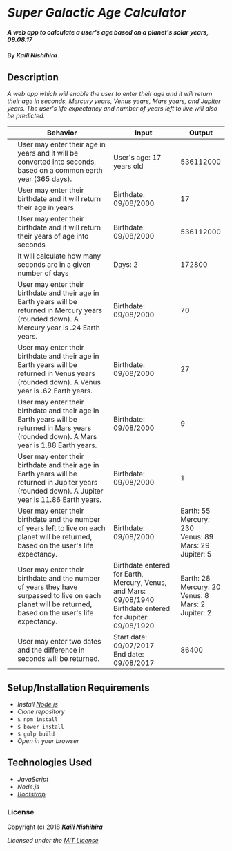 # _Super Galactic Age Calculator_

#### _A web app to calculate a user's age based on a planet's solar years, 09.08.17_

#### By _**Kaili Nishihira**_

## Description

_A web app which will enable the user to enter their age and it will return their age in seconds, Mercury years, Venus years, Mars years, and Jupiter years. The user's life expectancy and number of years left to live will also be predicted._

|| Behavior  | Input  | Output  |
|---|---|---|---|
|| User may enter their age in years and it will be converted into seconds, based on a common earth year (365 days).  | User's age: 17 years old | 536112000 |
|| User may enter their birthdate and it will return their age in years | Birthdate: 09/08/2000 | 17 |
|| User may enter their birthdate and it will return their years of age into seconds | Birthdate: 09/08/2000 | 536112000 |
|| It will calculate how many seconds are in a given number of days | Days: 2 | 172800 |
|| User may enter their birthdate and their age in Earth years will be returned in Mercury years (rounded down). A Mercury year is .24 Earth years. | Birthdate: 09/08/2000 | 70 |
|| User may enter their birthdate and their age in Earth years will be returned in Venus years (rounded down). A Venus year is .62 Earth years. | Birthdate: 09/08/2000 | 27 |
|| User may enter their birthdate and their age in Earth years will be returned in Mars years (rounded down). A Mars year is 1.88 Earth years. | Birthdate: 09/08/2000 | 9 |
|| User may enter their birthdate and their age in Earth years will be returned in Jupiter years (rounded down). A Jupiter year is 11.86 Earth years. | Birthdate: 09/08/2000 | 1 |
|| User may enter their birthdate and the number of years left to live on each planet will be returned, based on the user's life expectancy. | Birthdate: 09/08/2000 | Earth: 55 <br> Mercury: 230 <br> Venus: 89 <br> Mars: 29 <br> Jupiter: 5 |
|| User may enter their birthdate and the number of years they have surpassed to live on each planet will be returned, based on the user's life expectancy. | Birthdate entered for Earth, Mercury, Venus, and Mars: 09/08/1940  <br> Birthdate entered for Jupiter: 09/08/1920  | Earth: 28 <br> Mercury: 20 <br> Venus: 8 <br> Mars: 2 <br> Jupiter: 2 |
|| User may enter two dates and the difference in seconds will be returned. | Start date: 09/07/2017 <br> End date: 09/08/2017 | 86400 |


## Setup/Installation Requirements

* _Install [Node.js](https://nodejs.org/en/download/)_
* _Clone repository_
* `$ npm install`
* `$ bower install`
* `$ gulp build`
* _Open in your browser_

## Technologies Used
* _JavaScript_
* _Node.js_
* _[Bootstrap](http://getbootstrap.com/getting-started/)_


### License

Copyright (c) 2018 **_Kaili Nishihira_**

*Licensed under the [MIT License](https://opensource.org/licenses/MIT)*

